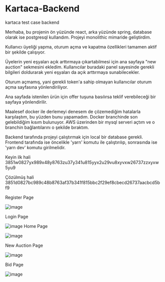 # Kartaca-Backend

kartaca test case backend

Merhaba, bu projenin ön yüzünde react, arka yüzünde spring, database olarak ise postgresql kullandım. Projeyi monolithic mimaride geliştirdim.

Kullanıcı üyeliği yapma, oturum açma ve kapatma özellikleri tamamen aktif bir şekilde çalışıyor. 

Üyelerin yeni eşyaları açık arttırmaya çıkartabilmesi için ana sayfaya "new auction" sekmesini ekledim. Kullanıcılar buradaki panel sayesinde gerekli bilgileri doldurarak yeni eşyaları da açık arttırmaya sunabilecekler.

Oturum açmamış, yani gerekli token'a sahip olmayan kullanıcılar oturum açma sayfasına yönlendiriliyor.

Ana sayfada istenilen ürün için offer tuşuna basılırsa teklif verebileceği bir sayfaya yönlendirilir.

Maalesef docker ile derlemeyi denesem de çözemediğim hatalarla karşılaştım, bu yüzden bunu yapamadım. Docker branchinde son gelebildiğim kısım bulunuyor. AWS üzerinden bir mysql serveri açtım ve o branchin bağlantılarını o şekilde bıraktım.

Backend tarafında projeyi çalıştırmak için local bir database gerekli. Frontend tarafında ise öncelikle 'yarn' komutu ile çalıştırılıp, sonrasında ise 'yarn dev' komutu girilmelidir. 

Keyin ilk hali 3851w0827yx989x48y8763zu37y341u815yyx2u29vu8xyvxw26737zzxyxw5yu9

Çözülmüş hali  3851d0827bc989c48b8763af37b341f815bbc2f29ef8cbecd26737aacbcd5bf9

Register Page

![image](https://user-images.githubusercontent.com/55889142/229372786-5388a0b6-4cfe-4d81-9773-4b4a14439e06.png)

Login Page

![image](https://user-images.githubusercontent.com/55889142/229371057-a3ce6a4d-1cdb-471f-ada4-e79309cee73f.png)
Home Page

![image](https://user-images.githubusercontent.com/55889142/229372771-148d970f-c598-4b55-ac13-9e87916f5549.png)

New Auction Page

![image](https://user-images.githubusercontent.com/55889142/229372757-937829dc-533c-49d0-88f9-15832cda83e1.png)

Bid Page

![image](https://user-images.githubusercontent.com/55889142/229372838-2ceb97ba-34f3-47f8-ac84-d9212e5e5883.png)
